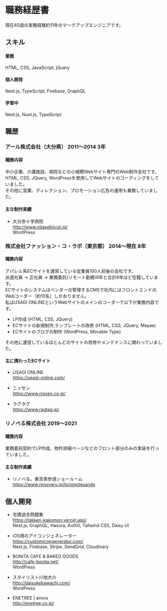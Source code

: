 # 職務経歴書
現在40歳の実務経験約11年のマークアップエンジニアです。

## スキル
#### 業務
HTML, CSS, JavaScript, jQuery
#### 個人開発
Next.js, TypeScript, Firebase, GraphQL
#### 学習中
Next.js, Nuxt.js, TypeScript

## 職歴
### アール株式会社（大分県） 2011～2014 3年
#### 職務内容
中小企業、介護施設、病院などの小規模Webサイト専門のWeb制作会社です。  
HTML, CSS, JQuery, WordPressを使用してWebサイトのコーディングをしていました。  
その他に営業、ディレクション、プロモーション広告の運用も兼務していました。

#### 主な制作実績
- 大分赤十字病院  
http://www.oitasekijyuji.jp/  
WordPress

### 株式会社ファッション・コ・ラボ（東京都） 2014〜現在 8年
#### 職務内容
アパレル系ECサイトを運営している従業員100人前後の会社です。  
派遣社員 → 正社員 → 業務委託(リモート勤務)6年と合計8年ほど在籍しています。  
ECサイトのシステムはベンダーの管理するCMSで社内にはフロントエンドのWebコーダー（約10名）しかおりません。  
私はUSAGI ONLINEというWebサイトのメインのコーダーで以下が業務内容です。
- LP作成 (HTML, CSS, JQuery)
- ECサイトの新規制作,テンプレートの改修 (HTML, CSS, JQuery, Mayaa)
- ECサイトのブログの制作 (WordPress, Movable Type)

その他に運営しているほとんどのサイトの改修やメンテナンスに関わっていました。

#### 主に携わったECサイト
- USAGI ONLINE  
https://usagi-online.com/  

- ニッセン  
https://www.nissen.co.jp/  

- ラグタグ  
https://www.ragtag.jp/  

### リノべる株式会社 2019～2021
#### 職務内容
業務委託契約でLP作成、物件詳細ページなどのフロント部分のみの実装を行っていました。

#### 主な制作実績
- リノべる。東京表参道ショールーム  
https://www.renoveru.jp/lp/omotesando  

## 個人開発
- 宅建過去問題集  
https://takken-kakomon.vercel.app/   
Next.js, GraphQL, Hasura, Auth0, Tailwind CSS, Daisy UI

- iOS用のアイコンジェネレーター  
https://customicongenerator.com/  
Next.js, Firebase, Stripe, SendGrid, Cloudinary

- BONITA CAFE & BAKED GOODS  
http://cafe-bonita.net/  
WordPress

- スタイリスト川地大介  
http://daisukekawachi.com/  
WordPress

- ENETREE | airora  
http://enetree.co.jp/  
